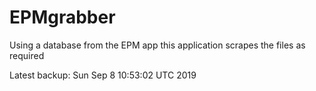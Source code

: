 # EPMgrabber
Using a database from the EPM app this application scrapes the files as required


Latest backup: Sun Sep 8 10:53:02 UTC 2019
